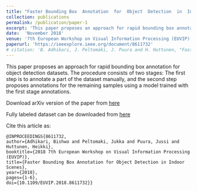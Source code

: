 ```yaml
---
title: "Faster Bounding Box  Annotation  for  Object  Detection  in  Indoor  Scenes "
collection: publications
permalink: /publication/paper-1
excerpt: 'This paper proposes an approach for rapid bounding box annotation for object detection datasets. '
date:  'November 2018'
venue: '7th European Workshop on Visual Information Processing (EUVIP)'
paperurl: 'https://ieeexplore.ieee.org/document/8611732'
# citation: 'B. Adhikari, J. Peltomäki, J. Puura and H. Huttunen, "Faster Bounding Box Annotation for Object Detection in Indoor Scenes", 2018 7th European Workshop on Visual Information Processing (EUVIP), 2018, doi: 10.1109/EUVIP.2018.8611732.'
---
```

This paper proposes an approach for rapid bounding box annotation for object detection datasets. The procedure consists of two stages: The first step is to annotate a part of the dataset manually, and the second step proposes annotations for the remaining samples using a model trained with the first stage annotations.

Download arXiv version of the paper from [here](https://arxiv.org/abs/1807.03142)

Fully labeled dataset can be downloaded from [here](https://sites.google.com/view/bishwoadhikari/home)


Cite this article as:

```
@INPROCEEDINGS{8611732,  
author={Adhikari, Bishwo and Peltomaki, Jukka and Puura, Jussi and Huttunen, Heikki},  
booktitle={2018 7th European Workshop on Visual Information Processing (EUVIP)},   
title={Faster Bounding Box Annotation for Object Detection in Indoor Scenes},   
year={2018},  
pages={1-6},  
doi={10.1109/EUVIP.2018.8611732}}
```

